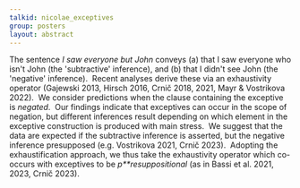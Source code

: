 ```yaml
---
talkid: nicolae_exceptives
group: posters
layout: abstract
---
```


The sentence *I saw everyone but John* conveys (a) that I saw everyone who isn't John (the 'subtractive' inference), and (b) that I didn't see John (the 'negative' inference).  Recent analyses derive these via an exhaustivity operator (Gajewski 2013, Hirsch 2016, Crnič 2018, 2021, Mayr & Vostrikova 2022).  We consider predictions when the clause containing the exceptive is *negated*.  Our findings indicate that exceptives can occur in the scope of negation, but different inferences result depending on which element in the exceptive construction is produced with main stress.  We suggest that the data are expected if the subtractive inference is asserted, but the negative inference presupposed (e.g. Vostrikova 2021, Crnič 2023).  Adopting the exhaustification approach, we thus take the exhaustivity operator which co-occurs with exceptives to be *p**resuppositional* (as in Bassi et al. 2021, 2023, Crnič 2023).
